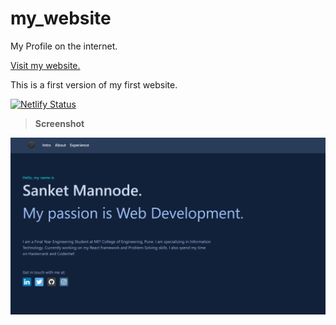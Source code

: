 # my_website
My Profile on the internet.

<a href="https://manmodesanket.netlify.com/">Visit my website.</a>

This is a first version of my first website.

[![Netlify Status](https://api.netlify.com/api/v1/badges/3c2e936e-bb58-47de-a62a-a2b7b7545379/deploy-status)](https://app.netlify.com/sites/manmodesanket/deploys)
> **Screenshot**

[<img src="img/ss.png" alt="Login" />](https://console.firebase.google.com)
